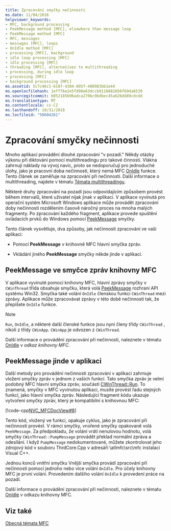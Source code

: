 ```yaml
---
title: Zpracování smyčky nečinnosti
ms.date: 11/04/2016
helpviewer_keywords:
- MFC, background processing
- PeekMessage method [MFC], elsewhere than message loop
- PeekMessage method [MFC]
- MFC, messages
- messages [MFC], loops
- OnIdle method [MFC]
- processing [MFC], background
- idle loop processing [MFC]
- idle processing [MFC]
- threading [MFC], alternatives to multithreading
- processing, during idle loop
- processing [MFC]
- background processing [MFC]
ms.assetid: 5c7c46c1-6107-4304-895f-480983bb1e44
ms.openlocfilehash: 1eff76e2e5fd98e63dccb9110882656f69da6539
ms.sourcegitcommit: 6052185696adca270bc9bdbec45a626dd89cdcdd
ms.translationtype: MT
ms.contentlocale: cs-CZ
ms.lasthandoff: 10/31/2018
ms.locfileid: "50604261"
---
```

# <a name="idle-loop-processing"></a>Zpracování smyčky nečinnosti

Mnoho aplikací provádění dlouhé zpracování "v pozadí." Někdy otázky výkonu při diktování pomocí multithreadingu pro takové činnosti. Vlákna zahrnují náklady na vývoj navíc, proto se nedoporučují pro jednoduché úlohy, jako je pracovní doba nečinnosti, který nemá MFC [OnIdle](../mfc/reference/cwinthread-class.md#onidle) funkce. Tento článek se zaměřuje na zpracování při nečinnosti. Další informace o multithreading, najdete v tématu [Témata multithreadingu](../parallel/multithreading-support-for-older-code-visual-cpp.md).

Některé druhy zpracování na pozadí jsou odpovídajícím způsobem provést během intervalů, které uživatel nijak jinak v aplikaci. V aplikace vyvinutá pro operační systém Microsoft Windows aplikace může provádět zpracování doby nečinnosti rozdělením časově náročný proces na mnoha malých fragmenty. Po zpracování každého fragment, aplikace provede spuštění ovládacích prvků do Windows pomocí [PeekMessage](https://msdn.microsoft.com/library/windows/desktop/ms644943) smyčky.

Tento článek vysvětluje, dva způsoby, jak nečinnosti zpracování ve vaší aplikaci:

- Pomocí **PeekMessage** v knihovně MFC hlavní smyčka zpráv.

- Vkládání jiného **PeekMessage** smyčky někde jinde v aplikaci.

##  <a name="_core_peekmessage_in_the_mfc_message_loop"></a> PeekMessage ve smyčce zpráv knihovny MFC

V aplikace vyvinuté pomocí knihovny MFC, hlavní zprávy smyčky v `CWinThread` třída obsahuje smyčku, která volá [PeekMessage](https://msdn.microsoft.com/library/windows/desktop/ms644943) rozhraní API systému Win32. Smyčka také volání `OnIdle` členskou funkci `CWinThread` mezi zprávy. Aplikace může zpracovávat zprávy v této době nečinnosti tak, že přepíšete `OnIdle` funkce.

> [!NOTE]
>  `Run`, `OnIdle`, a některé další členské funkce jsou nyní členy třídy `CWinThread` , nikoli z třídy `CWinApp`. `CWinApp` je odvozen z `CWinThread`.

Další informace o provádění zpracování při nečinnosti, naleznete v tématu [OnIdle](../mfc/reference/cwinthread-class.md#onidle) v *odkaz knihovny MFC*.

##  <a name="_core_peekmessage_elsewhere_in_your_application"></a> PeekMessage jinde v aplikaci

Další metody pro provádění nečinnosti zpracování v aplikaci zahrnuje vložení smyčky zpráv v jednom z vašich funkcí. Tato smyčka zpráv je velmi podobný MFC hlavní smyčka zpráv, součástí [CWinThread::Run](../mfc/reference/cwinthread-class.md#run). To znamená, smyčky v MFC vyvinutou aplikaci, musíte provést řadu stejných funkcí, jako hlavní smyčka zpráv. Následující fragment kódu ukazuje vytvoření smyčky zpráv, který je kompatibilní s knihovnou MFC:

[!code-cpp[NVC_MFCDocView#8](../mfc/codesnippet/cpp/idle-loop-processing_1.cpp)]

Tento kód, vložený ve funkci, opakuje cyklus, jako je zpracování při nečinnosti provést. V rámci smyčky, vnořené smyčky opakovaně volá `PeekMessage`. Za předpokladu, že volání vrátí nenulovou hodnotu, volá smyčky `CWinThread::PumpMessage` provádět překlad normální zpráva a odesílání. I když `PumpMessage` nedokumentované, můžete zkontrolovat jeho zdrojový kód v souboru ThrdCore.Cpp v adresáři \atlmfc\src\mfc instalaci Visual C++.

Jednou konců vnitřní smyčku Vnější smyčka provádí zpracování při nečinnosti pomocí jednoho nebo více volání `OnIdle`. Pro účely knihovny MFC je první volání. Provedením dalšího volání `OnIdle` k provedení práce na pozadí.

Další informace o provádění zpracování při nečinnosti, naleznete v tématu [OnIdle](../mfc/reference/cwinthread-class.md#onidle) v odkazu knihovny MFC.

## <a name="see-also"></a>Viz také

[Obecná témata MFC](../mfc/general-mfc-topics.md)

